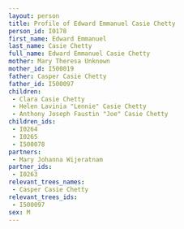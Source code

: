 ```yaml
---
layout: person
title: Profile of Edward Emmanuel Casie Chetty
person_id: I0178
first_name: Edward Emmanuel
last_name: Casie Chetty
full_name: Edward Emmanuel Casie Chetty
mother: Mary Theresa Unknown
mother_id: I500019
father: Casper Casie Chetty
father_id: I500097
children:
 - Clara Casie Chetty
 - Helen Lavinia "Lennie" Casie Chetty
 - Anthony Joseph Faustin "Joe" Casie Chetty
children_ids:
 - I0264
 - I0265
 - I500078
partners:
 - Mary Johanna Wijeratnam
partner_ids:
 - I0263
relevant_trees_names:
 - Casper Casie Chetty
relevant_trees_ids:
 - I500097
sex: M
---
```


